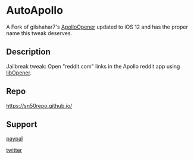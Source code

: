 # AutoApollo
A Fork of gilshahar7's [ApolloOpener](gilshahar7/ApolloOpener) updated to iOS 12 and has the proper name this tweak deserves.

## Description
Jailbreak tweak: Open "reddit.com" links in the Apollo reddit app using [libOpener](https://github.com/hbang/libopener).

## Repo
https://sn50repo.github.io/

## Support
[paypal](https://www.paypal.com/cgi-bin/webscr?cmd=_donations&business=TBB3GGAEF9GJA&currency_code=USD&source=url)

[twitter](https://twitter.com/lilboipham)
